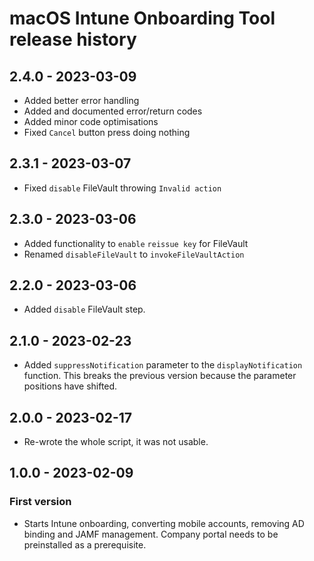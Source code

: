 # macOS Intune Onboarding Tool release history

## 2.4.0 - 2023-03-09

* Added better error handling
* Added and documented error/return codes
* Added minor code optimisations
* Fixed `Cancel` button press doing nothing

## 2.3.1 - 2023-03-07

* Fixed `disable` FileVault throwing `Invalid action`

## 2.3.0 - 2023-03-06

* Added functionality to `enable` `reissue key` for FileVault
* Renamed `disableFileVault` to `invokeFileVaultAction`

## 2.2.0 - 2023-03-06

* Added `disable` FileVault step.

## 2.1.0 - 2023-02-23

* Added `suppressNotification` parameter to the `displayNotification` function. This breaks the previous version because the parameter positions have shifted.

## 2.0.0 - 2023-02-17

* Re-wrote the whole script, it was not usable.

## 1.0.0 - 2023-02-09

### First version

* Starts Intune onboarding, converting mobile accounts, removing AD binding and JAMF management. Company portal needs to be preinstalled as a prerequisite.
